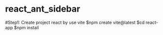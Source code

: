 # react_ant_sidebar
#Step1: Create project react by use vite
$npm create vite@latest
$cd react-app
$npm install
